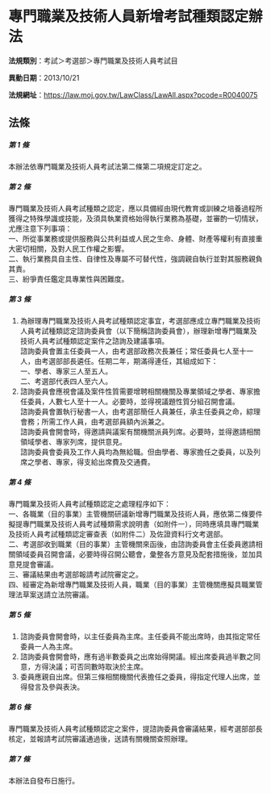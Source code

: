 # 專門職業及技術人員新增考試種類認定辦法

**法規類別**：考試＞考選部＞專門職業及技術人員考試目

**異動日期**：2013/10/21  

**法規網址**：https://law.moj.gov.tw/LawClass/LawAll.aspx?pcode=R0040075





## 法條
##### 第 1 條
本辦法依專門職業及技術人員考試法第二條第二項規定訂定之。

##### 第 2 條
專門職業及技術人員考試種類之認定，應以具備經由現代教育或訓練之培養過程所獲得之特殊學識或技能，及須具執業資格始得執行業務為基礎，並審酌一切情狀，尤應注意下列事項：  
一、所從事業務或提供服務與公共利益或人民之生命、身體、財產等權利有直接重大密切相關，及對人民工作權之影響。  
二、執行業務具自主性、自律性及專屬不可替代性，強調親自執行並對其服務親負其責。  
三、紛爭責任鑑定具專業性與困難度。  

##### 第 3 條
1. 為辦理專門職業及技術人員考試種類認定事宜，考選部應成立專門職業及技術人員考試種類認定諮詢委員會（以下簡稱諮詢委員會），辦理新增專門職業及技術人員考試種類認定案件之諮詢及建議事項。  
諮詢委員會置主任委員一人，由考選部政務次長兼任；常任委員七人至十一人，由考選部部長遴任。任期二年，期滿得連任，其組成如下：  
一、學者、專家三人至五人。  
二、考選部代表四人至六人。
1. 諮詢委員會應視會議及案件性質需要增聘相關機關及專業領域之學者、專家擔任委員，人數七人至十一人。必要時，並得視議題性質分組召開會議。  
諮詢委員會置執行秘書一人，由考選部簡任人員兼任，承主任委員之命，綜理會務；所需工作人員，由考選部員額內派兼之。  
諮詢委員會開會時，得邀請與議案有關機關派員列席。必要時，並得邀請相關領域學者、專家列席，提供意見。  
諮詢委員會委員及工作人員均為無給職。但由學者、專家擔任之委員，以及列席之學者、專家，得支給出席費及交通費。

##### 第 4 條
專門職業及技術人員考試種類認定之處理程序如下：  
一、各職業（目的事業）主管機關研議新增專門職業及技術人員，應依第二條要件擬提專門職業及技術人員考試種類需求說明書（如附件一），同時應填具專門職業及技術人員考試種類認定審查表（如附件二）及佐證資料行文考選部。  
二、考選部收到職業（目的事業）主管機關來函後，由諮詢委員會主任委員邀請相關領域委員召開會議，必要時得召開公聽會，彙整各方意見及配套措施後，並加具意見提會審議。  
三、審議結果由考選部報請考試院審定之。  
四、經審定為新增專門職業及技術人員，職業（目的事業）主管機關應擬具職業管理法草案送請立法院審議。  

##### 第 5 條
1. 諮詢委員會開會時，以主任委員為主席。主任委員不能出席時，由其指定常任委員一人為主席。
1. 諮詢委員會開會時，應有過半數委員之出席始得開議。經出席委員過半數之同意，方得決議；可否同數時取決於主席。　
1. 委員應親自出席。但第三條相關機關代表擔任之委員，得指定代理人出席，並得發言及參與表決。

##### 第 6 條
專門職業及技術人員考試種類認定之案件，提諮詢委員會審議結果，經考選部部長核定，並報請考試院審議通過後，送請有關機關查照辦理。

##### 第 7 條
本辦法自發布日施行。


